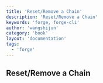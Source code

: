 ```yaml
---
title: 'Reset/Remove a Chain'
description: 'Reset/Remove a Chain'
keywords: 'forge, forge-cli'
author: 'wangshijun'
category: 'book'
layout: 'documentation'
tags:
  - 'forge'
---
```


## Reset/Remove a Chain
